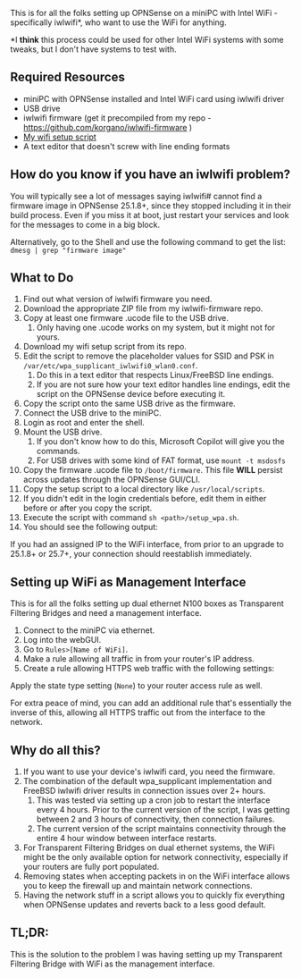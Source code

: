 This is for all the folks setting up OPNSense on a miniPC with Intel WiFi - specifically iwlwifi*, who want to use the WiFi for anything.

*I **think** this process could be used for other Intel WiFi systems with some tweaks, but I don't have systems to test with.

## Required Resources
- miniPC with OPNSense installed and Intel WiFi card using iwlwifi driver
- USB drive
- iwlwifi firmware (get it precompiled from my repo - https://github.com/korgano/iwlwifi-firmware )
- [My wifi setup script](https://github.com/korgano/setup_wpa/blob/main/setup_wpa.sh)
- A text editor that doesn't screw with line ending formats

## How do you know if you have an iwlwifi problem?
You will typically see a lot of messages saying iwlwifi# cannot find a firmware image in OPNSense 25.1.8+, since they stopped including it in their build process.
Even if you miss it at boot, just restart your services and look for the messages to come in a big block.

Alternatively, go to the Shell and use the following command to get the list:
`dmesg | grep "firmware image"`

## What to Do
1. Find out what version of iwlwifi firmware you need.
2. Download the appropriate ZIP file from my iwlwifi-firmware repo.
3. Copy at least one firmware .ucode file to the USB drive.
    1. Only having one .ucode works on my system, but it might not for yours.
4. Download my wifi setup script from its repo.
5. Edit the script to remove the placeholder values for SSID and PSK in `/var/etc/wpa_supplicant_iwlwifi0_wlan0.conf`.
    1. Do this in a text editor that respects Linux/FreeBSD line endings.
    2. If you are not sure how your text editor handles line endings, edit the script on the OPNSense device before executing it.
6. Copy the script onto the same USB drive as the firmware.
7. Connect the USB drive to the miniPC.
8. Login as root and enter the shell.
9. Mount the USB drive.
    1. If you don't know how to do this, Microsoft Copilot will give you the commands.
    2. For USB drives with some kind of FAT format, use `mount -t msdosfs`
10. Copy the firmware .ucode file to `/boot/firmware`. This file **WILL** persist across updates through the OPNSense GUI/CLI.
11. Copy the setup script to a local directory like `/usr/local/scripts`.
12. If you didn't edit in the login credentials before, edit them in either before or after you copy the script.
13. Execute the script with command `sh <path>/setup_wpa.sh`.
14. You should see the following output: 

If you had an assigned IP to the WiFi interface, from prior to an upgrade to 25.1.8+ or 25.7+, your connection should reestablish immediately.

## Setting up WiFi as Management Interface
This is for all the folks setting up dual ethernet N100 boxes as Transparent Filtering Bridges and need a management interface.
1. Connect to the miniPC via ethernet.
2. Log into the webGUI.
3. Go to `Rules>[Name of WiFi]`.
4. Make a rule allowing all traffic in from your router's IP address.
5. Create a rule allowing HTTPS web traffic with the following settings: 

Apply the state type setting (`None`) to your router access rule as well.

For extra peace of mind, you can add an additional rule that's essentially the inverse of this, allowing all HTTPS traffic out from the interface to the network.

## Why do all this?
1. If you want to use your device's iwlwifi card, you need the firmware.
2. The combination of the default wpa_supplicant implementation and FreeBSD iwlwifi driver results in connection issues over 2+ hours.
    1. This was tested via setting up a cron job to restart the interface every 4 hours. Prior to the current version of the script, I was getting between 2 and 3 hours of connectivity, then connection failures.
    2. The current version of the script maintains connectivity through the entire 4 hour window between interface restarts.
3. For Transparent Filtering Bridges on dual ethernet systems, the WiFi might be the only available option for network connectivity, especially if your routers are fully port populated.
4. Removing states when accepting packets in on the WiFi interface allows you to keep the firewall up and maintain network connections.
5. Having the network stuff in a script allows you to quickly fix everything when OPNSense updates and reverts back to a less good default.

## TL;DR:
This is the solution to the problem I was having setting up my Transparent Filtering Bridge with WiFi as the management interface.
